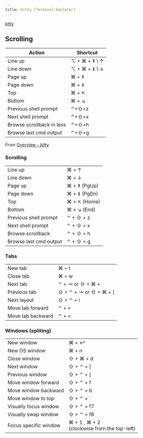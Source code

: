 ```yaml
---
title: Kitty (Terminal Emulator)
---
```


[kitty](https://sw.kovidgoyal.net/kitty/)

## Scrolling

| Action                    | Shortcut                                  |
| ------------------------- | ----------------------------------------- |
| Line up                   | ⌥ + ⌘ + ⇞ \ ↑  |
| Line down                 | ⌥ + ⌘ + ⇟ \ ↓  |
| Page up                   | ⌘ + ⇞              |
| Page down                 | ⌘ + ⇟               |
| Top                       | ⌘ + ↖ 	              |
| Bottom                    | ⌘ + ↘              |
| Previous shell prompt     | ⌃+⇧+z|
| Next shell prompt         | ⌃+⇧+x|
| Browse scrollback in less | ⌃+⇧+h                                     |
| Browse last cmd output    | ⌃+⇧+g|

From [Overview - kitty](https://sw.kovidgoyal.net/kitty/overview/)

### Scrolling

|                        |              |
| ---------------------- | ------------ |
| Line up                | ⌘ + ↑        |
| Line down              | ⌘ + ↓        |
| Page up                | ⌘ + ⇞ (PgUp) |
| Page down              | ⌘ + ⇟ (PgDn) |
| Top                    | ⌘ + ↖ (Home) |
| Bottom                 | ⌘ + ↘ (End)  |
| Previous shell prompt  | ⌃ + ⇧ + z    |
| Next shell prompt      | ⌃ + ⇧ + x    |
| Browse scrollback      | ⌃ + ⇧ + h    |
| Browse last cmd output | ⌃ + ⇧ + g    |

### Tabs

|                   |                        |
| ----------------- | ---------------------- |
| New tab           | ⌘ + t                  |
| Close tab         | ⌘ + w                  |
| Next tab          | ⌃ + ⇥ or ⇧ + ⌘ +       |
| Previous tab      | ⇧ + ⌃ + ⇥ or ⇧ + ⌘ + [ |
| Next layout       | ⇧ + ⌃ + l              |
| Move tab forward  | ⌃ + >                  |
| Move tab backward | ⌃ + <                  |

### Windows (spliting)

|                       |                                              |
| --------------------- | -------------------------------------------- |
| New window            | ⌘ + ↩                                        |
| New OS window         | ⌘ + n                                        |
| Close window          | ⇧ + ⌘ + d                                    |
| Next window           | ⇧ + ⌃ + ]                                    |
| Previous window       | ⇧ + ⌃ + [                                    |
| Move window forward   | ⇧ + ⌃ + f                                    |
| Move window backward  | ⇧ + ⌃ + b                                    |
| Move window to top    | ⇧ + ⌃ + `                                    |
| Visually focus window | ⇧ + ⌃ + f7                                   |
| Visually swap window  | ⇧ + ⌃ + f8                                   |
| Focus specific window | ⌘ + 1 , ⌘ + 2  <br> (clockwise from the top-left) |